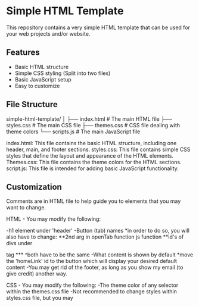 # Simple HTML Template

This repository contains a very simple HTML template that can be used for your web projects and/or website.

## Features
- Basic HTML structure
- Simple CSS styling (Split into two files)
- Basic JavaScript setup
- Easy to customize


## File Structure
simple-html-template/
│
├── index.html        # The main HTML file 
├── styles.css        # The main CSS file
├── themes.css        # CSS file dealing with theme colors
└── scripts.js        # The main JavaScript file

index.html: This file contains the basic HTML structure, including one header, main, and footer sections.
styles.css: This file contains simple CSS styles that define the layout and appearance of the HTML elements.
Themes.css: This file contains the theme colors for the HTML sections.
script.js: This file is intended for adding basic JavaScript functionality.


## Customization
Comments are in HTML file to help guide you to elements that you may want to change.

HTML - You may modify the following:

-h1 element under 'header'
-Button (tab) names
  *in order to do so, you will also have to change:
    **2nd arg in openTab function js function
    **id's of divs under <main> tag
      *** ^both have to be the same
-What content is shown by default
  *move the 'homeLink' id to the button which will display your desired default content
-You may get rid of the footer, as long as you show my email (to give credit) another way.


CSS - You may modify the following:
	-The theme color of any selector within the themes.css file
	-Not recommended to change styles within styles.css file, but you may
	

